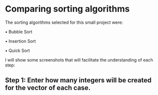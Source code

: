 # Comparing sorting algorithms


The sorting algorithms selected for this small project were:

• Bubble Sort

• Insertion Sort

• Quick Sort


I will show some screenshots that will facilitate the understanding of each step:


## Step 1: Enter how many integers will be created for the vector of each case.


